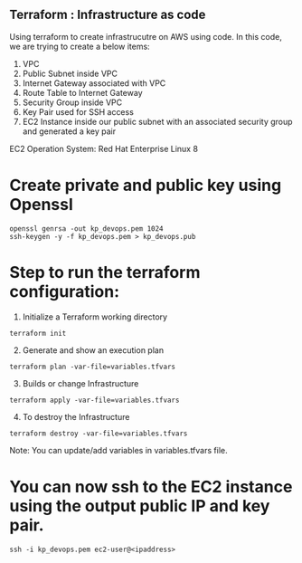 ## Terraform : Infrastructure as code

Using terraform to create infrastrucutre on AWS using code. In this code, we are trying to create a below items:

1. VPC
2. Public Subnet inside VPC
3. Internet Gateway associated with VPC
4. Route Table to Internet Gateway
5. Security Group inside VPC
6. Key Pair used for SSH access
7. EC2 Instance inside our public subnet with an associated security group and generated a key pair

EC2 Operation System: Red Hat Enterprise Linux 8

# Create private and public key using Openssl

```
openssl genrsa -out kp_devops.pem 1024
ssh-keygen -y -f kp_devops.pem > kp_devops.pub
```

# Step to run the terraform configuration:

1. Initialize a Terraform working directory

```
terraform init
```

2. Generate and show an execution plan

```
terraform plan -var-file=variables.tfvars
```

3. Builds or change Infrastructure

```
terraform apply -var-file=variables.tfvars
```

4. To destroy the Infrastructure

```
terraform destroy -var-file=variables.tfvars
```

Note: You can update/add variables in variables.tfvars file.

# You can now ssh to the EC2 instance using the output public IP and key pair.

```
ssh -i kp_devops.pem ec2-user@<ipaddress>
```
